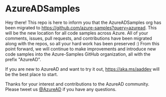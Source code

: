 # AzureADSamples
Hey there! This repo is here to inform you that the AzureADSamples org has been migrated to https://github.com/azure-samples?query=azuread.  This will be the new location for all code samples across Azure.  All of your comments, issues, pull requests, and contributions have been migrated along with the repos, so all your hard work has been preserved :) From this point forward, we will continue to make improvements and introduce new code samples into the Azure-Samples GitHub organization, all with the prefix "AzureAD".

If you are new to AzureAD and want to try it out, https://aka.ms/aaddev will be the best place to start.

Thanks for your interest and contributions to the AzureAD community.  Please tweet us [@AzureAD](https://twitter.com/azuread) if you have any questions.
